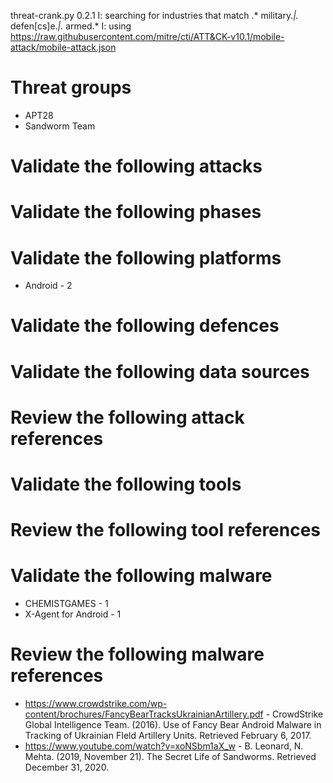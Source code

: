 threat-crank.py 0.2.1
I: searching for industries that match .* military.*|.* defen[cs]e.*|.* armed.*
I: using https://raw.githubusercontent.com/mitre/cti/ATT&CK-v10.1/mobile-attack/mobile-attack.json
# Threat groups

* APT28
* Sandworm Team

# Validate the following attacks


# Validate the following phases


# Validate the following platforms

* Android - 2

# Validate the following defences


# Validate the following data sources


# Review the following attack references


# Validate the following tools


# Review the following tool references


# Validate the following malware

* CHEMISTGAMES - 1
* X-Agent for Android - 1

# Review the following malware references

* https://www.crowdstrike.com/wp-content/brochures/FancyBearTracksUkrainianArtillery.pdf - CrowdStrike Global Intelligence Team. (2016). Use of Fancy Bear Android Malware in Tracking of Ukrainian FIeld Artillery Units. Retrieved February 6, 2017.
* https://www.youtube.com/watch?v=xoNSbm1aX_w - B. Leonard, N. Mehta. (2019, November 21). The Secret Life of Sandworms. Retrieved December 31, 2020.

